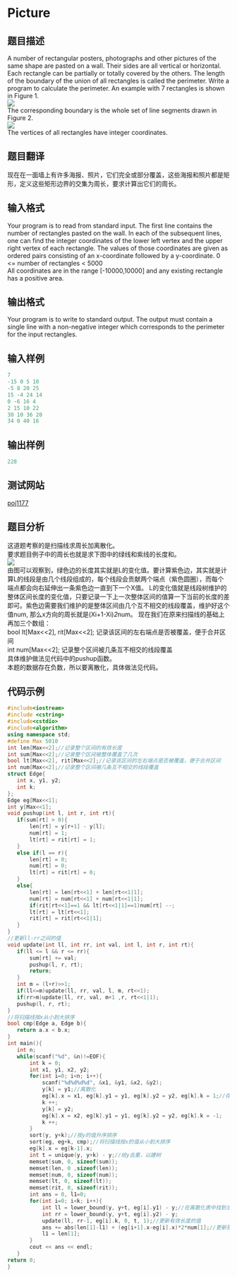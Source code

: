 ﻿ # Picture     
 ## 题目描述  
A number of rectangular posters, photographs and other pictures of the same shape are pasted on a wall. Their sides are all vertical or horizontal. Each rectangle can be partially or totally covered by the others. The length of the boundary of the union of all rectangles is called the perimeter. 
Write a program to calculate the perimeter. An example with 7 rectangles is shown in Figure 1.   
![](images/poj1177_1.png)  
The corresponding boundary is the whole set of line segments drawn in Figure 2.  
![](images/poj1177_2.png)  
The vertices of all rectangles have integer coordinates.   
 ## 题目翻译  
现在在一面墙上有许多海报、照片，它们完全或部分覆盖，这些海报和照片都是矩形，定义这些矩形边界的交集为周长，要求计算出它们的周长。  
## 输入格式  
Your program is to read from standard input. The first line contains the number of rectangles pasted on the wall. In each of the subsequent lines, one can find the integer coordinates of the lower left vertex and the upper right vertex of each rectangle. The values of those coordinates are given as ordered pairs consisting of an x-coordinate followed by a y-coordinate. 
0 <= number of rectangles < 5000   
All coordinates are in the range [-10000,10000] and any existing rectangle has a positive area.    
 ## 输出格式  
Your program is to write to standard output. The output must contain a single line with a non-negative integer which corresponds to the perimeter for the input rectangles.   
 ## 输入样例  
 ```c++	 
7  
-15 0 5 10  
-5 8 20 25  
15 -4 24 14  
0 -6 16 4  
2 15 10 22  
30 10 36 20  
34 0 40 16      
 ```    
 ## 输出样例  
 ```c++		
228     
 ```   
 ## 测试网站  	
  [poj1177](https://vjudge.net/problem/POJ-1177)    	 
 ## 题目分析  	
这道题考察的是扫描线求周长加离散化。  
要求题目例子中的周长也就是求下图中的绿线和紫线的长度和。  
![](images/poj1177_3.png)  
由图可以观察到，绿色边的长度其实就是L的变化值。要计算紫色边，其实就是计算L的线段是由几个线段组成的，每个线段会贡献两个端点（紫色圆圈），而每个端点都会向右延伸出一条紫色边一直到下一个X值。
L的变化值就是线段树维护的整体区间长度的变化值，只要记录一下上一次整体区间的值算一下当前的长度的差即可。紫色边需要我们维护的是整体区间由几个互不相交的线段覆盖，维护好这个值num,
那么x方向的周长就是(Xi+1-Xi)*2*num。
现在我们在原来扫描线的基础上再加三个数组：  
bool lt[Max<<2], rit[Max<<2]; 记录该区间的左右端点是否被覆盖，便于合并区间  
int num[Max<<2]; 记录整个区间被几条互不相交的线段覆盖  
具体维护做法见代码中的pushup函数。  
本题的数据存在负数，所以要离散化，具体做法见代码。  
 ## 代码示例  
 ```c++	
#include<iostream>
#include <cstring>
#include<cstdio>
#include<algorithm>
using namespace std;
#define Max 5010
int len[Max<<2];//记录整个区间的有效长度
int sum[Max<<2];//记录整个区间被整体覆盖了几次
bool lt[Max<<2], rit[Max<<2];//记录该区间的左右端点是否被覆盖，便于合并区间
int num[Max<<2];//记录整个区间被几条互不相交的线段覆盖
struct Edge{
    int x, y1, y2;
    int k;
};
Edge eg[Max<<1];
int y[Max<<1];
void pushup(int l, int r, int rt){
    if(sum[rt] > 0){
        len[rt] = y[r+1] - y[l];
        num[rt] = 1;
        lt[rt] = rit[rt] = 1;
    }
    else if(l == r){
        len[rt] = 0;
        num[rt] = 0;
        lt[rt] = rit[rt] = 0;
    }
    else{
        len[rt] = len[rt<<1] + len[rt<<1|1];
        num[rt] = num[rt<<1] + num[rt<<1|1];
        if(rit[rt<<1]==1 && lt[rt<<1|1]==1)num[rt] --;
        lt[rt] = lt[rt<<1];
        rit[rt] = rit[rt<<1|1];
    }
}
//更新ll-rr之间的值
void update(int ll, int rr, int val, int l, int r, int rt){
    if(ll <= l && r <= rr){
        sum[rt] += val;
        pushup(l, r, rt);
        return;
    }
    int m = (l+r)>>1;
    if(ll<=m)update(ll, rr, val, l, m, rt<<1);
    if(rr>m)update(ll, rr, val, m+1 ,r, rt<<1|1);
    pushup(l, r, rt);
}
//将扫描线按x从小到大排序
bool cmp(Edge a, Edge b){
    return a.x < b.x;
}
int main(){
    int n;
    while(scanf("%d", &n)!=EOF){
        int k = 0;
        int x1, y1, x2, y2;
        for(int i=0; i<n; i++){
            scanf("%d%d%d%d", &x1, &y1, &x2, &y2);
            y[k] = y1;//离散化
            eg[k].x = x1, eg[k].y1 = y1, eg[k].y2 = y2, eg[k].k = 1;//存储扫描线的横坐标、两个纵坐标及其为入边还是出边
            k ++;
            y[k] = y2;
            eg[k].x = x2, eg[k].y1 = y1, eg[k].y2 = y2, eg[k].k = -1;
            k ++;
        }
        sort(y, y+k);//按y的值升序排序
        sort(eg, eg+k, cmp);//将扫描线按x的值从小到大排序
        eg[k].x = eg[k-1].x;
        int t = unique(y, y+k) - y;//给y去重，以建树
        memset(sum, 0, sizeof(sum));
        memset(len, 0 ,sizeof(len));
        memset(num, 0, sizeof(num));
        memset(lt, 0, sizeof(lt));
        memset(rit, 0, sizeof(rit));
        int ans = 0, l1=0;
        for(int i=0; i<k; i++){
            int ll = lower_bound(y, y+t, eg[i].y1) - y;//在离散化表中找到当前扫描线的y的相应位置
            int rr = lower_bound(y, y+t, eg[i].y2) - y;
            update(ll, rr-1, eg[i].k, 0, t, 1);//更新有效长度的值
            ans += abs(len[1]-l1) + (eg[i+1].x-eg[i].x)*2*num[1];//更新答案
            l1 = len[1];
        }
        cout << ans << endl;
    }
return 0;
}
```